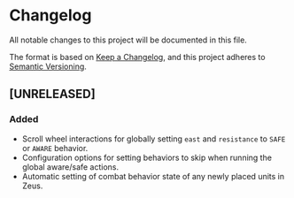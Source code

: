 # Changelog

All notable changes to this project will be documented in this file.

The format is based on [Keep a Changelog](https://keepachangelog.com/en/1.1.0/),
and this project adheres to [Semantic Versioning](https://semver.org/spec/v2.0.0.html).

## [UNRELEASED]

### Added

- Scroll wheel interactions for globally setting `east` and `resistance` to `SAFE` or `AWARE` behavior.
- Configuration options for setting behaviors to skip when running the global aware/safe actions.
- Automatic setting of combat behavior state of any newly placed units in Zeus.
